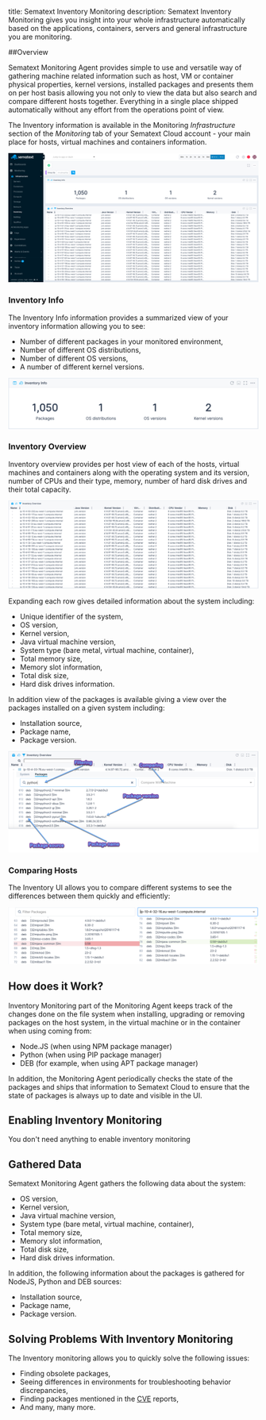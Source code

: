 title: Sematext Inventory Monitoring
description: Sematext Inventory Monitoring gives you insight into your whole infrastructure automatically based on the applications, containers, servers and general infrastructure you are monitoring.

##Overview

Sematext Monitoring Agent provides simple to use and versatile way of gathering machine related information such as host, VM or container physical properties, kernel versions, installed packages and presents them on per host basis allowing you not only to view the data but also search and compare different hosts together. Everything in a single place shipped automatically without any effort from the operations point of view.

The Inventory information is available in the Monitoring *Infrastructure* section of the *Monitoring* tab of your Sematext Cloud account - your main place for hosts, virtual machines and containers information. 

![Sematext Inventory Main Screen](../images/monitoring/inventory_main_view.png)

### Inventory Info

The Inventory Info information provides a summarized view of your inventory information allowing you to see:

- Number of different packages in your monitored environment,
- Number of different OS distributions,
- Number of different OS versions,
- A number of different kernel versions.

![Inventory Info](../images/monitoring/inventory_inventory_info.png)

### Inventory Overview

Inventory overview provides per host view of each of the hosts, virtual machines and containers along with the operating system and its version, number of CPUs and their type, memory, number of hard disk drives and their total capacity. 

![Inventory Overview](../images/monitoring/inventory_overview.png)

Expanding each row gives detailed information about the system including:

- Unique identifier of the system,
- OS version,
- Kernel version,
- Java virtual machine version,
- System type (bare metal, virtual machine, container),
- Total memory size, 
- Memory slot information,
- Total disk size, 
- Hard disk drives information.

In addition view of the packages is available giving a view over the packages installed on a given system including:

- Installation source, 
- Package name, 
- Package version.

![Inventory Overview](../images/monitoring/inventory_packages.png)

### Comparing Hosts

The Inventory UI allows you to compare different systems to see the differences between them quickly and efficiently:

![Inventory Package Comparison](../images/monitoring/inventory_package_comparison.png)

## How does it Work?

Inventory Monitoring part of the Monitoring Agent keeps track of the changes done on the file system when installing, upgrading or removing packages on the host system, in the virtual machine or in the container when using coming from:

- Node.JS (when using NPM package manager)
- Python (when using PIP package manager)
- DEB (for example, when using APT package manager)

In addition, the Monitoring Agent periodically checks the state of the packages and ships that information to Sematext Cloud to ensure that the state of packages is always up to date and visible in the UI.

## Enabling Inventory Monitoring

You don't need anything to enable inventory monitoring 

## Gathered Data

Sematext Monitoring Agent gathers the following data about the system:

- OS version,
- Kernel version,
- Java virtual machine version,
- System type (bare metal, virtual machine, container),
- Total memory size, 
- Memory slot information,
- Total disk size, 
- Hard disk drives information.

In addition, the following information about the packages is gathered for NodeJS, Python and DEB sources:

- Installation source, 
- Package name, 
- Package version.

## Solving Problems With Inventory Monitoring

The Inventory monitoring allows you to quickly solve the following issues:

- Finding obsolete packages,  
- Seeing differences in environments for troubleshooting behavior discrepancies, 
- Finding packages mentioned in the [CVE](https://pl.wikipedia.org/wiki/Common_Vulnerabilities_and_Exposures) reports,
- And many, many more. 